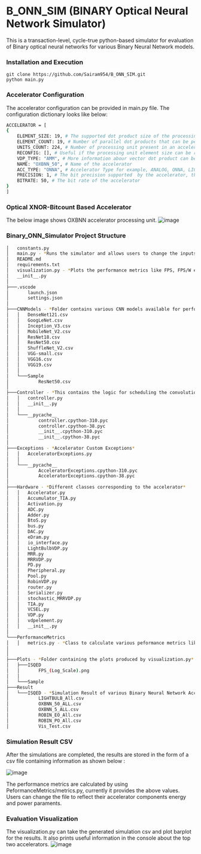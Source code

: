 

# B_ONN_SIM (BINARY Optical Neural Network Simulator)

This is a transaction-level, cycle-true python-based simulator for evaluation of Binary optical neural networks for various Binary Neural Network models.  

### Installation and Execution

    git clone https://github.com/Sairam954/B_ONN_SIM.git
    python main.py

### Accelerator Configuration 

The accelerator configuration can be provided in main.py file. The configuration dictionary looks like below:
``` bash
ACCELERATOR = [
{
    ELEMENT_SIZE: 19, # The supported dot product size of the processing unit, generally equal to number of wavelengths multiplexed in weight bank/activation bank 
    ELEMENT_COUNT: 19, # Number of parallel dot products that can be performed by one processing unit, generally equal to the number of output waveguides in a processing unit  
    UNITS_COUNT: 224, # Number of processing unit present in an accelerator
    RECONFIG: [], # Useful if the processing unit element size can be reconfigured according to the convolution computation need
    VDP_TYPE: "AMM", # More information abour vector dot product can be found in our paper ([https://ieeexplore.ieee.org/abstract/document/9852767]
    NAME: "OXBNN_50", # Name of the accelerator 
    ACC_TYPE: "ONNA", # Accelerator Type for example, ANALOG, ONNA, LIGHTBULB, and ROBIN. This parameter helps in evaluation of performance metrics based on accelerator
    PRECISION: 1, # The bit precision supported  by the accelerator, this value along with ***accelerator_required_precision*** determines whether bit-slicing needs to be implemented
    BITRATE: 50, # The bit rate of the accelerator 
}
]
```
### Optical XNOR-Bitcount Based Accelerator
The below image shows OXBNN accelerator processing unit.
![image](https://user-images.githubusercontent.com/23030293/215595337-4279ec37-7486-4e54-8b04-b7e31fa5dce5.png)


### Binary_ONN_Simulator Project Structure 
``` bash
│   constants.py
│   main.py - *Runs the simulator and allows users to change the inputs according to the accelerator* 
│   README.md
│   requirements.txt
│   visualization.py - *Plots the performance metrics like FPS, FPS/W etc of various accelerators on single barplot and also provides information of the best performing accelerator* 
│   __init__.py
│
├───.vscode
│       launch.json
│       settings.json
│
├───CNNModels - *Folder contains various CNN models available for performing simulations*
│   │   DenseNet121.csv
│   │   GoogLeNet.csv
│   │   Inception_V3.csv
│   │   MobileNet_V2.csv
│   │   ResNet18.csv
│   │   ResNet50.csv
│   │   ShuffleNet_V2.csv
│   │   VGG-small.csv
│   │   VGG16.csv
│   │   VGG19.csv
│   │
│   └───Sample
│           ResNet50.csv
│
├───Controller - *This contains the logic for scheduling the convolutions and corresponding dot product operations on to the accelerator hardware*
│   │   controller.py
│   │   __init__.py
│   │
│   └───__pycache__
│           controller.cpython-310.pyc
│           controller.cpython-38.pyc
│           __init__.cpython-310.pyc
│           __init__.cpython-38.pyc
│
├───Exceptions - *Accelerator Custom Exceptions*
│   │   AcceleratorExceptions.py
│   │
│   └───__pycache__
│           AcceleratorExceptions.cpython-310.pyc
│           AcceleratorExceptions.cpython-38.pyc
│
├───Hardware - *Different classes corresponding to the accelerator*
│   │   Accelerator.py
│   │   Accumulator_TIA.py
│   │   Activation.py
│   │   ADC.py
│   │   Adder.py
│   │   BtoS.py
│   │   bus.py
│   │   DAC.py
│   │   eDram.py
│   │   io_interface.py
│   │   LightBulbVDP.py
│   │   MRR.py
│   │   MRRVDP.py
│   │   PD.py
│   │   Pheripheral.py
│   │   Pool.py
│   │   RobinVDP.py
│   │   router.py
│   │   Serializer.py
│   │   stochastic_MRRVDP.py
│   │   TIA.py
│   │   VCSEL.py
│   │   VDP.py
│   │   vdpelement.py
│   │   __init__.py  
│
└───PerformanceMetrics
│   │   metrics.py - *Class to calculate various peformance metrics like FPS, FPS/W and FPS/W/mm2*
│ 
│
├───Plots - *Folder containing the plots produced by visualization.py*
│   ├───ISQED
│   │       FPS_(Log_Scale).png
│   │
│   └───Sample
├───Result
│   └───ISQED - *Simulation Result of various Binary Neural Network Accelerator*
│           LIGHTBULB_All.csv
│           OXBNN_50_ALL.csv
│           OXBNN_5_ALL.csv
│           ROBIN_EO_All.csv
│           ROBIN_PO_All.csv
│           Vis_Test.csv

```

### Simulation Result CSV
After the simulations are completed, the results are stored in the form of a csv file containing information as shown below :

![image](https://user-images.githubusercontent.com/23030293/215599495-6df0e14b-3bb4-4bd0-903d-8f9a3c619699.png)

The performance metrics are calculated by using PeformanceMetrics/metrics.py, currently it provides the above values. Users can change the file to reflect their accelerator components energy and power paraments.  

### Evaluation Visualization
The visualization.py can take the generated simulation csv and plot barplot for the results. It also prints useful information in the console about the top two accelerators. 
![image](https://user-images.githubusercontent.com/23030293/215608379-2d0a6222-b4d0-4891-a08e-9257256aa0a4.png)








